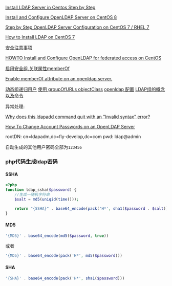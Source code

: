 [Install LDAP Server in Centos Step by Step](https://www.unixmen.com/install-ldap-server-in-centos-step-by-step/)

[Install and Configure OpenLDAP Server on CentOS 8](https://computingforgeeks.com/install-configure-openldap-server-centos/)

[Step by Step OpenLDAP Server Configuration on CentOS 7 / RHEL 7](https://www.itzgeek.com/how-tos/linux/centos-how-tos/step-step-openldap-server-configuration-centos-7-rhel-7.html)

[How to Install LDAP on CentOS 7](https://linuxhostsupport.com/blog/how-to-install-ldap-on-centos-7/)

[安全注意事项](https://www.openldap.org/doc/admin24/security.html)

[HOWTO Install and Configure OpenLDAP for federated access on CentOS](https://github.com/ConsortiumGARR/idem-tutorials/blob/master/idem-fedops/miscellaneous/HOWTO%20Install%20and%20Configure%20OpenLDAP%20for%20federated%20access-CentOS.md)

[启用安全组,关联属性memberOf](https://kifarunix.com/how-to-create-openldap-member-groups/)

[Enable memberOf attribute on an openldap server.](https://gist.github.com/dnozay/511968813c070b07bc85)


[动态组递归用户](https://github.com/go-gitea/gitea/issues/16583)
[使用 groupOfURLs objectClass](https://github.com/osixia/docker-openldap/issues/355)
[openldap 配置](https://gitlab.ow2.org/ldaptoolbox/openldap-initscript/-/blob/master/config-template.conf)
[LDAP组的概念以及命令](https://blog.csdn.net/woshaguayi/article/details/116011638)

异常处理:

[Why does this ldapadd command quit with an "Invalid syntax" error?](https://serverfault.com/questions/531495/why-does-this-ldapadd-command-quit-with-an-invalid-syntax-error)

[How To Change Account Passwords on an OpenLDAP Server](https://www.digitalocean.com/community/tutorials/how-to-change-account-passwords-on-an-openldap-server)


rootDN: cn=ldapadm,dc=fly-develop,dc=com
pwd: ldap@admin

自动生成的其他用户密码全部为`123456`

### php代码生成ldap密码

#### SSHA
```php 
<?php
function ldap_ssha($password) {
    //生成一随机字符串
    $salt = md5(uniqid(time()));

    return "{SSHA}" . base64_encode(pack('H*', sha1($password . $salt)) . $salt);
}
```

#### MD5
```php
'{MD5}' . base64_encode(md5($password, true))
```
或者
```php
'{MD5}' . base64_encode(pack('H*', md5($password)))
```

#### SHA
```php
'{SHA}' . base64_encode(pack('H*', sha1($password))) 
```
